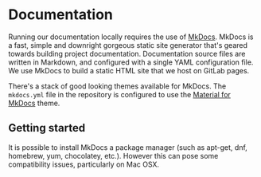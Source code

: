 # Documentation

Running our documentation locally requires the use of [MkDocs](https://www.mkdocs.org). MkDocs is a fast, simple and downright gorgeous static site generator that's geared towards building project documentation. Documentation source files are written in Markdown, and configured with a single YAML configuration file. We use MkDocs to build a static HTML site that we host on GitLab pages.

There's a stack of good looking themes available for MkDocs. The `mkdocs.yml` file in the repository is configured to use the [Material for MkDocs](https://squidfunk.github.io/mkdocs-material) theme.

## Getting started
It is possible to install MkDocs a package manager (such as apt-get, dnf, homebrew, yum, chocolatey, etc.). However this can pose some compatibility issues, particularly on Mac OSX.